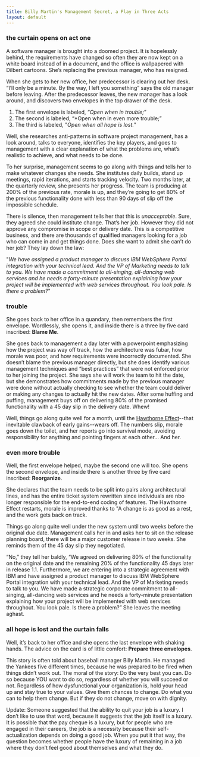 ```yaml
---
title: Billy Martin's Management Secret, a Play in Three Acts
layout: default
---
```


### the curtain opens on act one

A software manager is brought into a doomed project. It is hopelessly behind, the requirements have changed so often they are now kept on a white board instead of in a document, and the office is wallpapered with Dilbert cartoons. She’s replacing the previous manager, who has resigned.

When she gets to her new office, her predecessor is clearing out her desk. “I’ll only be a minute. By the way, I left you something” says the old manager before leaving. After the predecessor leaves, the new manager has a look around, and discovers two envelopes in the top drawer of the desk.

1. The first envelope is labeled, “*Open when in trouble;*”
2. The second is labeled, “*Open when in even more trouble;”
3. The third is labeled, "*Open when all hope is lost.*"

Well, she researches anti-patterns in software project management, has a look around, talks to everyone, identifies the key players, and goes to management with a clear explanation of what the problems are, what’s realistic to achieve, and what needs to be done.

To her surprise, management seems to go along with things and tells her to make whatever changes she needs. She institutes daily builds, stand up meetings, rapid iterations, and starts tracking velocity. Two months later, at the quarterly review, she presents her progress. The team is producing at 200% of the previous rate, morale is up, and they’re going to get 80% of the previous functionality done with less than 90 days of slip off the impossible schedule.

There is silence, then management tells her that this is *unacceptable*. Sure, they agreed she could institute change. That’s her job. However they did not approve any compromise in scope or delivery date. This is a competitive business, and there are thousands of qualified managers looking for a job who can come in and get things done. Does she want to admit she can’t do her job? They lay down the law:

"*We have assigned a product manager to discuss IBM WebSphere Portal integration with your technical lead. And the VP of Marketing needs to talk to you. We have made a commitment to all-singing, all-dancing web services and he needs a forty-minute presentation explaining how your project will be implemented with web services throughout. You look pale. Is there a problem?*"

### trouble

She goes back to her office in a quandary, then remembers the first envelope. Wordlessly, she opens it, and inside there is a three by five card inscribed: **Blame Me**.

She goes back to management a day later with a powerpoint emphasizing how the project was way off track, how the architecture was fubar, how morale was poor, and how requirements were incorrectly documented. She doesn’t blame the previous manager directly, but she does identify various management techniques and “best practices” that were not enforced prior to her joining the project. She says she will work the team to hit the date, but she demonstrates how commitments made by the previous manager were done without actually checking to see whether the team could deliver or making any changes to actually hit the new dates. After some huffing and puffing, management buys off on delivering 80% of the promised functionality with a 45 day slip in the delivery date. Whew!

Well, things go along quite well for a month, until the [Hawthorne Effect]--that inevitable clawback of early gains--wears off. The numbers slip, morale goes down the toilet, and her reports go into survival mode, avoiding responsibility for anything and pointing fingers at each other... And her.

[Hawthorne Effect]: https://en.wikipedia.org/wiki/Hawthorne_effect

### even more trouble

Well, the first envelope helped, maybe the second one will too. She opens the second envelope, and inside there is another three by five card inscribed: **Reorganize**.

She declares that the team needs to be split into pairs along architectural lines, and has the entire ticket system rewritten since individuals are nbo longer responsible for the end-to-end coding of features. The Hawthorne Effect restarts, morale is improved thanks to "A change is as good as a rest, and the work gets back on track.

Things go along quite well under the new system until two weeks before the original due date. Management calls her in and asks her to sit on the release planning board, there will be a major customer release in two weeks. She reminds them of the 45 day slip they negotiated.

“No,” they tell her baldly, “We agreed on delivering 80% of the functionality on the original date and the remaining 20% of the functionality 45 days later in release 1.1. Furthermore, we are entering into a strategic agreement with IBM and have assigned a product manager to discuss IBM WebSphere Portal integration with your technical lead. And the VP of Marketing needs to talk to you. We have made a strategic corporate commitment to all-singing, all-dancing web services and he needs a forty-minute presentation explaining how your project will be implemented with web services throughout. You look pale. Is there a problem?” She leaves the meeting aghast.

### all hope is lost and the curtain falls

Well, it’s back to her office and she opens the last envelope with shaking hands. The advice on the card is of little comfort: **Prepare three envelopes**.

This story is often told about baseball manager Billy Martin. He managed the Yankees five different times, because he was prepared to be fired when things didn’t work out. The moral of the story: Do the very best you can. Do so because YOU want to do so, regardless of whether you will succeed or not. Regardless of how dysfunctional your organization is, hold your head up and stay true to your values. Give them chances to change. Do what you can to help them change. But if they do not change, move on with dignity.

Update: Someone suggested that the ability to quit your job is a luxury. I don’t like to use that word, because it suggests that the job itself is a luxury. It is possible that the pay cheque is a luxury, but for people who are engaged in their careers, the job is a necessity because their self-actualization depends on doing a good job. When you put it that way, the question becomes whether people have the luxury of remaining in a job where they don’t feel good about themselves and what they do.